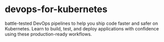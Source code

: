 # devops-for-kubernetes
 battle-tested DevOps pipelines to help you ship code faster and safer on Kubernetes. Learn to build, test, and deploy applications with confidence using these production-ready workflows.
